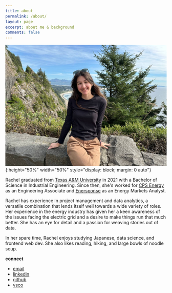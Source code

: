 ```yaml
---
title: about
permalink: /about/
layout: page
excerpt: about me & background
comments: false
---
```

![Rachel Beaulac on the Oregon Coast](/assets/img/headshot.jpg){:height="50%" width="50%" style="display: block; margin: 0 auto"}
<!-- <img src="https://noodlesoup.online/assets/img/headshot.jpg" width=50% height=50%> -->

Rachel graduated from [Texas A&M University](https://tamu.edu) in 2021 with a Bachelor of Science in Industrial Engineering. Since then, she's worked for [CPS Energy](https://cpsenergy.com) as an Engineering Associate and [Enersponse](https://enersponse.com) as an Energy Markets Analyst.

Rachel has experience in project management and data analytics, a versatile combination that lends itself well towards a wide variety of roles. Her experience in the energy industry has given her a keen awareness of the issues facing the electric grid and a desire to make things run that much better. She has an eye for detail and a passion for weaving stories out of data.

In her spare time, Rachel enjoys studying Japanese, data science, and frontend web dev. She also likes reading, hiking, and large bowls of noodle soup.

**connect**

- [email](mailto:rachelbeaulac@protonmail.com)
- [linkedin](https://linkedin.com/in/rachel-beaulac)
- [github](https://github.com/noodleswoop)
- [vsco](https://vsco.co/soupenjoyer)
